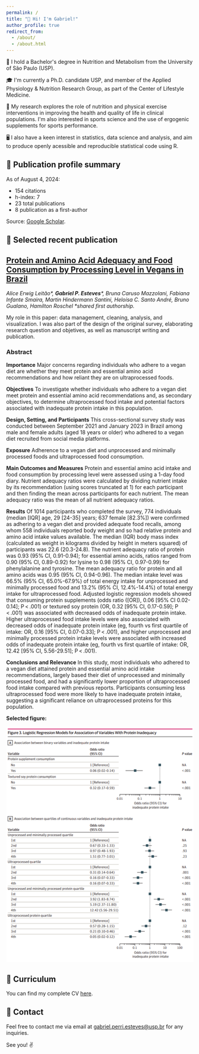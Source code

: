 ```yaml
---
permalink: /
title: "👋 Hi! I'm Gabriel!"
author_profile: true
redirect_from: 
  - /about/
  - /about.html
---
```


🍎 I hold a Bachelor's degree in Nutrition and Metabolism from the University of São Paulo (USP). 

🎓 I'm currently a Ph.D. candidate USP, and member of the Applied Physiology & Nutrition Research Group, as part of the Center of Lifestyle Medicine.

🔬 My research explores the role of nutrition and physical exercise interventions in improving the health and quality of life in clinical populations. I'm also interested in sports science and the use of ergogenic supplements for sports performance. 

🖥️ I also have a keen interest in statistics, data science and analysis, and aim to produce openly acessible and reproducible statistical code using R.

📄 Publication profile summary
------
As of August 4, 2024:
- 154 citations
- h-index: 7
- 23 total publications
- 8 publication as a first-author

Source: [Google Scholar](https://scholar.google.com/citations?user=GSrbd_0AAAAJ&hl=en).

📄 Selected recent publication
------
## [Protein and Amino Acid Adequacy and Food Consumption by Processing Level in Vegans in Brazil](https://jamanetwork.com/journals/jamanetworkopen/fullarticle/2820203)

_Alice Erwig Leitão*, **Gabriel P. Esteves***, Bruna Caruso Mazzolani, Fabiana Infante Smaira, Martin Hindermann Santini, Heloísa C. Santo André, Bruno Gualano, Hamilton Roschel *shared first authorship._

My role in this paper: data management, cleaning, analysis, and visualization. I was also part of the design of the original survey, elaborating research question and objetives, as well as manuscript writing and publication.

### Abstract

**Importance**  Major concerns regarding individuals who adhere to a vegan diet are whether they meet protein and essential amino acid recommendations and how reliant they are on ultraprocessed foods.

**Objectives**  To investigate whether individuals who adhere to a vegan diet meet protein and essential amino acid recommendations and, as secondary objectives, to determine ultraprocessed food intake and potential factors associated with inadequate protein intake in this population.

**Design, Setting, and Participants**  This cross-sectional survey study was conducted between September 2021 and January 2023 in Brazil among male and female adults (aged 18 years or older) who adhered to a vegan diet recruited from social media platforms.

**Exposure**  Adherence to a vegan diet and unprocessed and minimally processed foods and ultraprocessed food consumption.

**Main Outcomes and Measures**  Protein and essential amino acid intake and food consumption by processing level were assessed using a 1-day food diary. Nutrient adequacy ratios were calculated by dividing nutrient intake by its recommendation (using scores truncated at 1) for each participant and then finding the mean across participants for each nutrient. The mean adequacy ratio was the mean of all nutrient adequacy ratios.

**Results**  Of 1014 participants who completed the survey, 774 individuals (median [IQR] age, 29 [24-35] years; 637 female [82.3%]) were confirmed as adhering to a vegan diet and provided adequate food recalls, among whom 558 individuals reported body weight and so had relative protein and amino acid intake values available. The median (IQR) body mass index (calculated as weight in kilograms divided by height in meters squared) of participants was 22.6 (20.3-24.8). The nutrient adequacy ratio of protein was 0.93 (95% CI, 0.91-0.94); for essential amino acids, ratios ranged from 0.90 (95% CI, 0.89-0.92) for lysine to 0.98 (95% CI, 0.97-0.99) for phenylalanine and tyrosine. The mean adequacy ratio for protein and all amino acids was 0.95 (95% CI, 0.94-0.96). The median intake level was 66.5% (95% CI, 65.0%-67.9%) of total energy intake for unprocessed and minimally processed food and 13.2% (95% CI, 12.4%-14.4%) of total energy intake for ultraprocessed food. Adjusted logistic regression models showed that consuming protein supplements (odds ratio ([OR]), 0.06 [95% CI 0.02-0.14]; P < .001) or textured soy protein (OR, 0.32 [95% CI, 0.17-0.59]; P < .001) was associated with decreased odds of inadequate protein intake. Higher ultraprocessed food intake levels were also associated with decreased odds of inadequate protein intake (eg, fourth vs first quartile of intake: OR, 0.16 [95% CI, 0.07-0.33]; P < .001), and higher unprocessed and minimally processed protein intake levels were associated with increased odds of inadequate protein intake (eg, fourth vs first quartile of intake: OR, 12.42 [95% CI, 5.56-29.51]; P < .001).

**Conclusions and Relevance**  In this study, most individuals who adhered to a vegan diet attained protein and essential amino acid intake recommendations, largely based their diet of unprocessed and minimally processed food, and had a significantly lower proportion of ultraprocessed food intake compared with previous reports. Participants consuming less ultraprocessed food were more likely to have inadequate protein intake, suggesting a significant reliance on ultraprocessed proteins for this population.

**Selected figure:**

![Selected figure from publication](/images/jama_paper_figure.png)

🧾 Curriculum
------
You can find my complete CV [here](https://gp-esteves.github.io/cv).

📧 Contact
------
Feel free to contact me via email at gabriel.perri.esteves@usp.br for any inquiries.

See you! ✌️